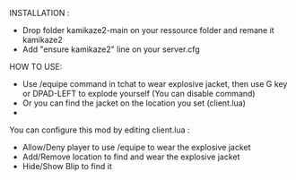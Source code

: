 INSTALLATION : 
- Drop folder kamikaze2-main on your ressource folder and remane it kamikaze2
- Add "ensure kamikaze2" line on your server.cfg

HOW TO USE: 
- Use /equipe command in tchat to wear explosive jacket, then use G key or DPAD-LEFT to explode yourself (You can disable command)
- Or you can find the jacket on the location you set (client.lua)
- 
You can configure this mod by editing client.lua :
- Allow/Deny player to use /equipe to wear the explosive jacket
- Add/Remove location to find and wear the explosive jacket
- Hide/Show Blip to find it
